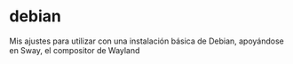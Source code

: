 # debian
Mis ajustes para utilizar con una instalación básica de Debian, apoyándose en Sway, el compositor de Wayland
